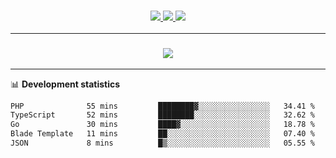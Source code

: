 <h3 align="center">
  <a href="https://github.com/hwalker928">
      <img src="https://img.shields.io/github/followers/hwalker928?label=Followers&style=for-the-badge&color=lightblue">
  </a>
  <a href="https://harryw.link/discord" alt="Discord">
      <img src="https://img.shields.io/discord/738451951758606336?label=discord&style=for-the-badge&color=lightblue"/>
  </a>
  <a href="https://harryw.link/sparked" alt="Sparked Host">
      <img src="https://img.shields.io/static/v1?label=Sponsor&message=Sparked%20Host&color=yellow&style=for-the-badge"/>
  </a>
</h3>

<hr>


<h3 align="center">
  <a href="https://github.com/hwalker928">
      <img src="https://github-profile-trophy.vercel.app/?username=hwalker928&no-bg=true&no-frame=true">
  </a>
</h3>


<hr>

📊 **Development statistics**

<!--START_SECTION:waka-->

```txt
PHP              55 mins         ████████▓░░░░░░░░░░░░░░░░   34.41 %
TypeScript       52 mins         ████████░░░░░░░░░░░░░░░░░   32.62 %
Go               30 mins         ████▓░░░░░░░░░░░░░░░░░░░░   18.78 %
Blade Template   11 mins         ██░░░░░░░░░░░░░░░░░░░░░░░   07.40 %
JSON             8 mins          █▒░░░░░░░░░░░░░░░░░░░░░░░   05.55 %
```

<!--END_SECTION:waka-->
